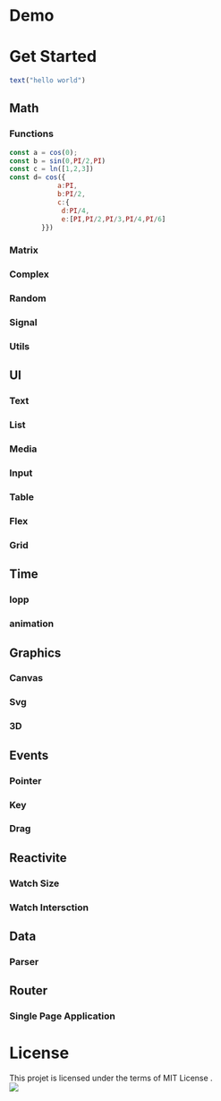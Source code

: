 <!--
<img src="assets/preview1.gif" alt="ziko.js" width="100%">
<img src="assets/ziko js.PNG" alt="ziko.js" width="100%">
-->
# Demo 
# Get Started 
```js
text("hello world")
```

## Math
 ### Functions
 ```js
 const a = cos(0);
 const b = sin(0,PI/2,PI)
 const c = ln([1,2,3])
 const d= cos({
             a:PI,
             b:PI/2,
             c:{
              d:PI/4,
              e:[PI,PI/2,PI/3,PI/4,PI/6]
         }})
```    
 ### Matrix
 ### Complex
 ### Random
 ### Signal 
 ### Utils 
## UI
 ### Text
 ### List 
 ### Media 
 ### Input
 ### Table 
 ### Flex 
 ### Grid 
## Time
 ### lopp
 ### animation
## Graphics
 ### Canvas
 ### Svg
 ### 3D 
## Events
 ### Pointer
 ### Key
 ### Drag
## Reactivite
 ### Watch Size
 ### Watch Intersction
## Data
 ### Parser 
## Router 
 ### Single Page Application
 
 

# License 
This projet is licensed under the terms of MIT License .<br>
<img src="https://img.shields.io/github/license/zakarialaoui10/zikojs?color=rgb%2820%2C21%2C169%29">

 






